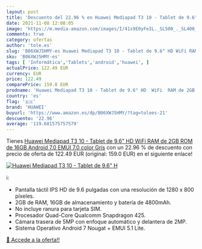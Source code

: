 ```yaml
---
layout: post
title: 'Descuento del 22.96 % en Huawei Mediapad T3 10 - Tablet de 9.6" H'
date: 2021-11-08 12:08:05
image: 'https://m.media-amazon.com/images/I/41s9E0yFeIL._SL500_._SL400_.jpg'
comments: true
category: ofertas
author: 'tole.es'
slug: 'B06XWJ5HMY-es Huawei Mediapad T3 10 - Tablet de 9.6" HD WiFi RAM de 2GB...'
sku: 'B06XWJ5HMY-es'
tags: [ 'Informática','Tablets','android','huawei', ]
actualPrice: 122.49 EUR
currency: EUR
price: 122.49
comparePrice: 159.0 EUR
prodname: 'Huawei Mediapad T3 10 - Tablet de 9.6" HD  WiFi  RAM de 2GB  ROM de 16GB  Android 7.0  EMUI 7.0   color Gris'
country: 'es'
flag: '🇪🇸'
brand: 'HUAWEI'
buyurl: 'https://www.amazon.es/dp/B06XWJ5HMY/?tag=tolees-21'
descuento: '22.96'
average: '119.681575757579'
---
```


Tienes [Huawei Mediapad T3 10 - Tablet de 9.6" HD  WiFi  RAM de 2GB  ROM de 16GB  Android 7.0  EMUI 7.0   color Gris](https://www.amazon.es/dp/B06XWJ5HMY/?tag=tolees-21) con un 22.96 % de descuento con precio de oferta de 122.49 EUR (original: 159.0 EUR) en el siguiente enlace!

[![Huawei Mediapad T3 10 - Tablet de 9.6" H](https://m.media-amazon.com/images/I/41s9E0yFeIL._SL500_._SL400_.jpg)](https://www.amazon.es/dp/B06XWJ5HMY/?tag=tolees-21)

ℹ️:

- Pantalla táctil IPS HD de 9.6 pulgadas con una resolución de 1280 x 800 píxeles.
- 2GB de RAM, 16GB de almacenamiento y batería de 4800mAh.
- No incluye ranura para tarjeta SIM.
- Procesador Quad-Core Qualcomm Snapdragon 425.
- Cámara trasera de 5MP con enfoque automático y delantera de 2MP.
- Sistema Operativo Android 7 Nougat + EMUI 5.1 Lite.

[🛒 Accede a la oferta!!](https://www.amazon.es/dp/B06XWJ5HMY/?tag=tolees-21)
